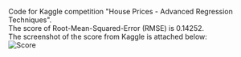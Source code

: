 Code for Kaggle competition "House Prices - Advanced Regression Techniques". <br>
The score of Root-Mean-Squared-Error (RMSE) is 0.14252. <br>
The screenshot of the score from Kaggle is attached below:
<br>
![Score](https://user-images.githubusercontent.com/61887245/229598486-922040f7-bb62-456c-97ac-05988280bbbc.png)

